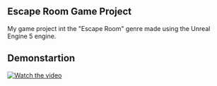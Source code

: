 ## Escape Room Game Project

My game project int the "Escape Room" genre made using the Unreal Engine 5 engine.

## Demonstartion
[![Watch the video](https://img.youtube.com/vi/fnOAk-6UA8M/maxresdefault.jpg)](https://youtu.be/fnOAk-6UA8M)

